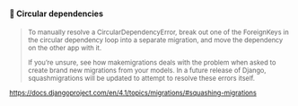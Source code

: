 #### 🫣 Circular dependencies

<small>

> To manually resolve a CircularDependencyError, break out one of the ForeignKeys in the circular dependency loop into a separate migration, and move the dependency on the other app with it.
> 
> If you’re unsure, see how makemigrations deals with the problem when asked to create brand new migrations from your models. In a future release of Django, squashmigrations will be updated to attempt to resolve these errors itself.

https://docs.djangoproject.com/en/4.1/topics/migrations/#squashing-migrations

</small>


<aside class="notes">
</aside>
